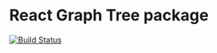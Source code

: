 # React Graph Tree package

[![Build Status](https://travis-ci.com/seviltagiyeva/react-tree.svg?branch=master)](https://travis-ci.com/seviltagiyeva/react-tree)
